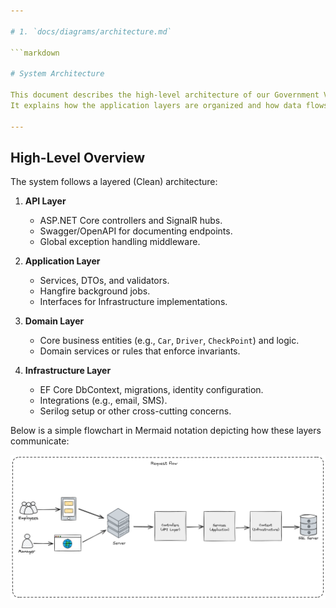 ```yaml
---

# 1. `docs/diagrams/architecture.md`

```markdown

# System Architecture

This document describes the high-level architecture of our Government Vehicle Management System.  
It explains how the application layers are organized and how data flows between them.

---
```


## High-Level Overview

The system follows a layered (Clean) architecture:

1. **API Layer**  
   - ASP.NET Core controllers and SignalR hubs.  
   - Swagger/OpenAPI for documenting endpoints.  
   - Global exception handling middleware.

2. **Application Layer**  
   - Services, DTOs, and validators.  
   - Hangfire background jobs.  
   - Interfaces for Infrastructure implementations.

3. **Domain Layer**  
   - Core business entities (e.g., `Car`, `Driver`, `CheckPoint`) and logic.  
   - Domain services or rules that enforce invariants.

4. **Infrastructure Layer**  
   - EF Core DbContext, migrations, identity configuration.  
   - Integrations (e.g., email, SMS).  
   - Serilog setup or other cross-cutting concerns.

Below is a simple flowchart in Mermaid notation depicting how these layers communicate:

![screenshot](../images/architecture.png)
